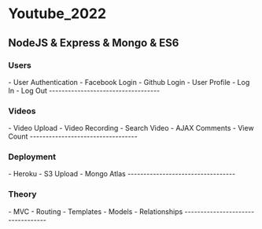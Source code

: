 # Youtube_2022

<h2>NodeJS & Express & Mongo & ES6</h2>

<h3>Users</h3>
- User Authentication
- Facebook Login
- Github Login
- User Profile
- Log In
- Log Out
-----------------------------------
<h3>Videos</h3>
- Video Upload
- Video Recording
- Search Video
- AJAX Comments
- View Count
----------------------------------
<h3>Deployment</h3>
- Heroku
- S3 Upload
- Mongo Atlas
----------------------------------
<h3>Theory</h3>
- MVC
- Routing
- Templates
- Models
- Relationships
----------------------------------
